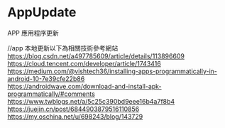 # AppUpdate
 APP 應用程序更新

//app 本地更新以下為相關技術參考網站
https://blog.csdn.net/a497785609/article/details/113896609 <br>
https://cloud.tencent.com/developer/article/1743416 <br>
https://medium.com/@vishtech36/installing-apps-programmatically-in-android-10-7e39cfe22b86 <br>
https://androidwave.com/download-and-install-apk-programmatically/#comments <br>
https://www.twblogs.net/a/5c25c390bd9eee16b4a7f8b4 <br>
https://juejin.cn/post/6844903879516110856 <br>
https://my.oschina.net/u/698243/blog/143729 <br>
